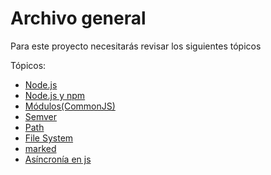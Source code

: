 # Archivo general

Para este proyecto necesitarás revisar los siguientes tópicos

Tópicos:

- [Node.js](https://nodejs.org/es/)
- [Node.js y npm](https://www.genbegueta.com/desarrollo/node-js-y-npm)
- [Módulos(CommonJS)](https://nodejs.org/docs/latest-v0.10.x/api/modules.html)
- [Semver](https://semverfail.org/)
- [Path](https://nodejs.org/api/path.html)
- [File System](https://nodejs.org/api/fs.html)
- [marked](https://github.com/markedjs/marked)
- [Asíncronía en js](https://carlosazaustre.com/manejando-la-asincronia-en-javascript/)
